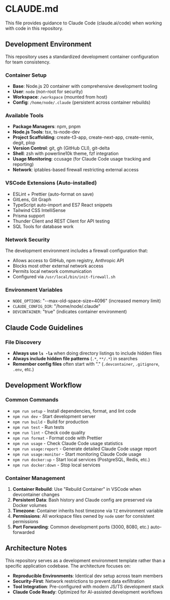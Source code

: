 # CLAUDE.md

This file provides guidance to Claude Code (claude.ai/code) when working with code in this repository.

## Development Environment

This repository uses a standardized development container configuration for team consistency.

### Container Setup

- **Base**: Node.js 20 container with comprehensive development tooling
- **User**: `node` (non-root for security)
- **Workspace**: `/workspace` (mounted from host)
- **Config**: `/home/node/.claude` (persistent across container rebuilds)

### Available Tools

- **Package Managers**: npm, pnpm
- **Node.js Tools**: tsx, ts-node-dev
- **Project Scaffolding**: create-t3-app, create-next-app, create-remix, degit, plop
- **Version Control**: git, gh (GitHub CLI), git-delta
- **Shell**: zsh with powerline10k theme, fzf integration
- **Usage Monitoring**: ccusage (for Claude Code usage tracking and reporting)
- **Network**: iptables-based firewall restricting external access

### VSCode Extensions (Auto-installed)

- ESLint + Prettier (auto-format on save)
- GitLens, Git Graph
- TypeScript auto-import and ES7 React snippets
- Tailwind CSS IntelliSense
- Prisma support
- Thunder Client and REST Client for API testing
- SQL Tools for database work

### Network Security

The development environment includes a firewall configuration that:

- Allows access to GitHub, npm registry, Anthropic API
- Blocks most other external network access
- Permits local network communication
- Configured via `/usr/local/bin/init-firewall.sh`

### Environment Variables

- `NODE_OPTIONS`: "--max-old-space-size=4096" (increased memory limit)
- `CLAUDE_CONFIG_DIR`: "/home/node/.claude"
- `DEVCONTAINER`: "true" (indicates container environment)

## Claude Code Guidelines

### File Discovery
- **Always use `ls -la`** when doing directory listings to include hidden files
- **Always include hidden file patterns** (`.*`, `**/.*`) in searches
- **Remember config files** often start with "." (`.devcontainer`, `.gitignore`, `.env`, etc.)

## Development Workflow

### Common Commands

- `npm run setup` - Install dependencies, format, and lint code
- `npm run dev` - Start development server
- `npm run build` - Build for production
- `npm run test` - Run tests
- `npm run lint` - Check code quality
- `npm run format` - Format code with Prettier
- `npm run usage` - Check Claude Code usage statistics
- `npm run usage:report` - Generate detailed Claude Code usage report
- `npm run usage:monitor` - Start monitoring Claude Code usage
- `npm run docker:up` - Start local services (PostgreSQL, Redis, etc.)
- `npm run docker:down` - Stop local services

### Container Management

1. **Container Rebuild**: Use "Rebuild Container" in VSCode when devcontainer changes
2. **Persistent Data**: Bash history and Claude config are preserved via Docker volumes
3. **Timezone**: Container inherits host timezone via `TZ` environment variable
4. **Permissions**: All workspace files owned by `node` user for consistent permissions
5. **Port Forwarding**: Common development ports (3000, 8080, etc.) auto-forwarded

## Architecture Notes

This repository serves as a development environment template rather than a specific application codebase. The architecture focuses on:

- **Reproducible Environments**: Identical dev setup across team members
- **Security-First**: Network restrictions to prevent data exfiltration
- **Tool Integration**: Pre-configured with modern JS/TS development stack
- **Claude Code Ready**: Optimized for AI-assisted development workflows
